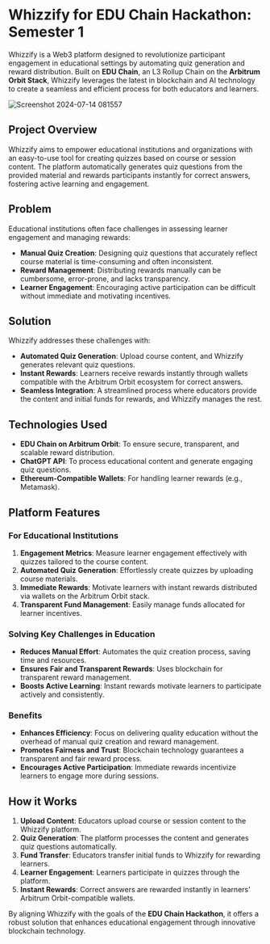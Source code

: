 # Whizzify for EDU Chain Hackathon: Semester 1

Whizzify is a Web3 platform designed to revolutionize participant engagement in educational settings by automating quiz generation and reward distribution. Built on **EDU Chain**, an L3 Rollup Chain on the **Arbitrum Orbit Stack**, Whizzify leverages the latest in blockchain and AI technology to create a seamless and efficient process for both educators and learners.

![Screenshot 2024-07-14 081557](https://github.com/user-attachments/assets/715c4cef-3d3b-4504-aa5d-12cc38ba945c)

## Project Overview

Whizzify aims to empower educational institutions and organizations with an easy-to-use tool for creating quizzes based on course or session content. The platform automatically generates quiz questions from the provided material and rewards participants instantly for correct answers, fostering active learning and engagement.

## Problem

Educational institutions often face challenges in assessing learner engagement and managing rewards:
- **Manual Quiz Creation**: Designing quiz questions that accurately reflect course material is time-consuming and often inconsistent.
- **Reward Management**: Distributing rewards manually can be cumbersome, error-prone, and lacks transparency.
- **Learner Engagement**: Encouraging active participation can be difficult without immediate and motivating incentives.

## Solution

Whizzify addresses these challenges with:
- **Automated Quiz Generation**: Upload course content, and Whizzify generates relevant quiz questions.
- **Instant Rewards**: Learners receive rewards instantly through wallets compatible with the Arbitrum Orbit ecosystem for correct answers.
- **Seamless Integration**: A streamlined process where educators provide the content and initial funds for rewards, and Whizzify manages the rest.

## Technologies Used

- **EDU Chain on Arbitrum Orbit**: To ensure secure, transparent, and scalable reward distribution.
- **ChatGPT API**: To process educational content and generate engaging quiz questions.
- **Ethereum-Compatible Wallets**: For handling learner rewards (e.g., Metamask).

## Platform Features

### For Educational Institutions

1. **Engagement Metrics**: Measure learner engagement effectively with quizzes tailored to the course content.
2. **Automated Quiz Generation**: Effortlessly create quizzes by uploading course materials.
3. **Immediate Rewards**: Motivate learners with instant rewards distributed via wallets on the Arbitrum Orbit stack.
4. **Transparent Fund Management**: Easily manage funds allocated for learner incentives.

### Solving Key Challenges in Education

- **Reduces Manual Effort**: Automates the quiz creation process, saving time and resources.
- **Ensures Fair and Transparent Rewards**: Uses blockchain for transparent reward management.
- **Boosts Active Learning**: Instant rewards motivate learners to participate actively and consistently.

### Benefits

- **Enhances Efficiency**: Focus on delivering quality education without the overhead of manual quiz creation and reward management.
- **Promotes Fairness and Trust**: Blockchain technology guarantees a transparent and fair reward process.
- **Encourages Active Participation**: Immediate rewards incentivize learners to engage more during sessions.

## How it Works

1. **Upload Content**: Educators upload course or session content to the Whizzify platform.
2. **Quiz Generation**: The platform processes the content and generates quiz questions automatically.
3. **Fund Transfer**: Educators transfer initial funds to Whizzify for rewarding learners.
4. **Learner Engagement**: Learners participate in quizzes through the platform.
5. **Instant Rewards**: Correct answers are rewarded instantly in learners' Arbitrum Orbit-compatible wallets.

By aligning Whizzify with the goals of the **EDU Chain Hackathon**, it offers a robust solution that enhances educational engagement through innovative blockchain technology.
